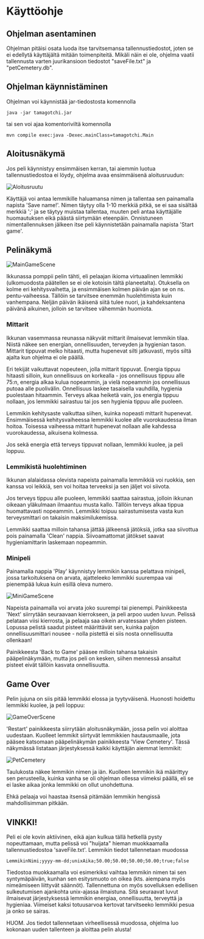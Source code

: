 # Käyttöohje

## Ohjelman asentaminen

Ohjelman pitäisi osata luoda itse tarvitsemansa tallennustiedostot, joten se ei edellytä käyttäjältä mitään toimenpiteitä. Mikäli näin ei ole, ohjelma vaatii tallennusta varten juurikansioon tiedostot "saveFile.txt" ja "petCemetery.db".

## Ohjelman käynnistäminen

Ohjelman voi käynnistää jar-tiedostosta komennolla

```
java -jar tamagotchi.jar
```

tai sen voi ajaa komentoriviltä komennolla

```
mvn compile exec:java -Dexec.mainClass=tamagotchi.Main
```

## Aloitusnäkymä

Jos peli käynnistyy ensimmäisen kerran, tai aiemmin luotua tallennustiedostoa ei löydy, ohjelma avaa ensimmäisenä aloitusruudun:

![Aloitusruutu](https://user-images.githubusercontent.com/73843204/101353556-1430f480-3894-11eb-9485-cad2737127cb.png)

Käyttäjä voi antaa lemmikille haluamansa nimen ja tallentaa sen painamalla napista 'Save name!'. Nimen täytyy olla 1-10 merkkiä pitkä, se ei saa sisältää merkkiä ';' ja se täytyy muistaa tallentaa, muuten peli antaa käyttäjälle huomautuksen eikä päästä siirtymään eteenpäin. Onnistuneen nimentallennuksen jälkeen itse peli käynnistetään painamalla napista 'Start game'.

## Pelinäkymä

![MainGameScene](https://user-images.githubusercontent.com/73843204/102375304-a9359b00-3fc2-11eb-8d5b-d039d08dfd5a.png)

Ikkunassa pomppii pelin tähti, eli pelaajan ikioma virtuaalinen lemmikki (ulkomuodosta päätellen se ei ole kotoisin tältä planeetalta). Otuksella on kolme eri kehitysvaihetta, ja ensimmäisen kolmen päivän ajan se on ns. pentu-vaiheessa. Tällöin se tarvitsee enemmän huolehtimista kuin vanhempana. Neljän päivän ikäisenä siitä tulee nuori, ja kahdeksantena päivänä aikuinen, jolloin se tarvitsee vähemmän huomiota.

### Mittarit

Ikkunan vasemmassa reunassa näkyvät mittarit ilmaisevat lemmikin tilaa. Niistä näkee sen energian, onnellisuuden, terveyden ja hygienian tason. Mittarit tippuvat melko hitaasti, mutta hupenevat silti jatkuvasti, myös siltä ajalta kun ohjelma ei ole päällä.

Eri tekijät vaikuttavat nopeuteen, jolla mittarit tippuvat. Energia tippuu hitaasti silloin, kun onnellisuus on korkealla - jos onnellisuus tippuu alle 75:n, energia alkaa kulua nopeammin, ja vielä nopeammin jos onnellisuus putoaa alle puolivälin. Onnellisuus laskee tasaisella vauhdilla, hygienia puolestaan hitaammin. Terveys alkaa heiketä vain, jos energia tippuu nollaan, jos lemmikki sairastuu tai jos sen hygienia tippuu alle puoleen.

Lemmikin kehitysaste vaikuttaa siihen, kuinka nopeasti mittarit hupenevat. Ensimmäisessä kehitysvaiheessa lemmikki kuolee alle vuorokaudessa ilman hoitoa. Toisessa vaiheessa mittarit hupenevat nollaan alle kahdessa vuorokaudessa, aikuisena kolmessa.

Jos sekä energia että terveys tippuvat nollaan, lemmikki kuolee, ja peli loppuu.

### Lemmikistä huolehtiminen

Ikkunan alalaidassa olevista napeista painamalla lemmikkiä voi ruokkia, sen kanssa voi leikkiä, sen voi hoitaa terveeksi ja sen jäljet voi siivota.

Jos terveys tippuu alle puoleen, lemmikki saattaa sairastua, jolloin ikkunan oikeaan yläkulmaan ilmaantuu musta kallo. Tällöin terveys alkaa tippua huomattavasti nopeammin. Lemmikki toipuu sairastumisesta vasta kun terveysmittari on takaisin maksimilukemissa.

Lemmikki saattaa milloin tahansa jättää jälkeensä jätöksiä, jotka saa siivottua pois painamalla 'Clean' nappia. Siivoamattomat jätökset saavat hygieniamittarin laskemaan nopeammin.

### Minipeli

Painamalla nappia 'Play' käynnistyy lemmikin kanssa pelattava minipeli, jossa tarkoituksena on arvata, ajatteleeko lemmikki suurempaa vai pienempää lukua kuin esillä oleva numero.

![MiniGameScene](https://user-images.githubusercontent.com/73843204/101354436-7807ed00-3895-11eb-8f92-c23c836de054.png)

Napeista painamalla voi arvata joko suurempi tai pienempi. Painikkeesta 'Next' siirrytään seuraavaan kierrokseen, ja peli arpoo uuden luvun. Pelissä pelataan viisi kierrosta, ja pelaaja saa oikein arvatessaan yhden pisteen. Lopussa pelistä saadut pisteet määrittävät sen, kuinka paljon onnellisuusmittari nousee - nolla pistettä ei siis nosta onnellisuutta ollenkaan!

Painikkeesta 'Back to Game' pääsee milloin tahansa takaisin pääpelinäkymään, mutta jos peli on kesken, siihen mennessä ansaitut pisteet eivät tällöin kasvata onnellisuutta.

## Game Over

Pelin jujuna on siis pitää lemmikki elossa ja tyytyväisenä. Huonosti hoidettu lemmikki kuolee, ja peli loppuu:

![GameOverScene](https://user-images.githubusercontent.com/73843204/102385705-77c2cc80-3fce-11eb-95c6-cc669403d182.png)

'Restart' painikkeesta siirrytään aloitusnäkymään, jossa pelin voi aloittaa uudestaan. Kuolleet lemmikit siirtyvät lemmikkien hautausmaalle, jota pääsee katsomaan pääpelinäkymän painikkeesta 'View Cemetery'. Tässä näkymässä listataan järjestyksessä kaikki käyttäjän aiemmat lemmikit:

![PetCemetery](https://user-images.githubusercontent.com/73843204/102378533-36c6ba00-3fc6-11eb-8bf7-7ddeec42fb63.png)

Taulukosta näkee lemmikin nimen ja iän. Kuolleen lemmikin ikä määrittyy sen perusteella, kuinka vanha se oli ohjelman ollessa viimeksi päällä, eli se ei laske aikaa jonka lemmikki on ollut unohdettuna.

Ehkä pelaaja voi haastaa itsensä pitämään lemmikin hengissä mahdollisimman pitkään.

## VINKKI!

Peli ei ole kovin aktiivinen, eikä ajan kulkua tällä hetkellä pysty nopeuttamaan, mutta pelissä voi "huijata" hieman muokkaamalla tallennustiedostoa 'saveFile.txt'. Lemmikin tiedot tallennetaan muodossa

```
LemmikinNimi;yyyy-mm-dd;unixAika;50.00;50.00;50.00;50.00;true;false
```

Tiedostoa muokkaamalla voi esimerkiksi vaihtaa lemmikin nimen tai sen syntymäpäivän, kunhan sen esitysmuoto on oikea (kts. aiempana myös nimeämiseen liittyvät säännöt). Tallennettuna on myös sovelluksen edellisen sulkeutumisen ajankohta unix-ajassa ilmaistuna. Sitä seuraavat luvut ilmaisevat järjestyksessä lemmikin energiaa, onnellisuutta, terveyttä ja hygieniaa. Viimeiset kaksi totuusarvoa kertovat tarvitseeko lemmikki pesua ja onko se sairas.

HUOM. Jos tiedot tallennetaan virheellisessä muodossa, ohjelma luo kokonaan uuden tallenteen ja aloittaa pelin alusta!
